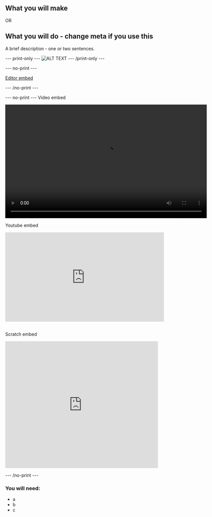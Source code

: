 ## What you will make

OR

## What you will do - change meta if you use this

A brief description - one or two sentences.

\--- print-only ---
![ALT TEXT](images/IMAGE.png)
\--- /print-only ---

\--- no-print ---

[Editor embed](https://editor.raspberrypi.org/en/embed/viewer/project-slug)

\--- /no-print ---

\--- no-print ---
Video embed

<video width="640" height="360" controls>
<source src="images/videoname.mp4" type="video/mp4">
</video>

Youtube embed

<html>
<div style="position: relative; overflow: hidden; padding-top: 56.25%;">
<iframe style="position: absolute; top: 0; left: 0; right: 0; width: 100%; height: 100%; border: none;" src="https://www.youtube.com/embed/XXXXXXXXX?rel=0&cc_load_policy=1" allowfullscreen allow="accelerometer; autoplay; clipboard-write; encrypted-media; gyroscope; picture-in-picture; web-share">
</iframe>
</div><br>
</html>

Scratch embed

<div class="scratch-preview">
 <iframe allowtransparency="true" width="485" height="402" src="https://scratch.mit.edu/projects/embed/XXXXXXXXX/?autostart=false" frameborder="0"></iframe>
</div>

\--- /no-print ---

### You will need:

- a
- b
- c
